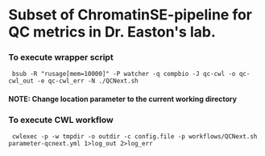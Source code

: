 # Subset of ChromatinSE-pipeline for QC metrics in Dr. Easton's lab.

### To execute wrapper script
	 bsub -R "rusage[mem=10000]" -P watcher -q compbio -J qc-cwl -o qc-cwl_out -e qc-cwl_err -N ./QCNext.sh 

#### NOTE: Change location parameter to the current working directory

### To execute CWL workflow
	 cwlexec -p -w tmpdir -o outdir -c config.file -p workflows/QCNext.sh parameter-qcnext.yml 1>log_out 2>log_err 
	 
